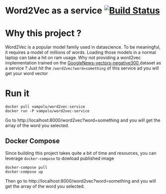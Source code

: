 # Word2Vec as a service [![Build Status](https://travis-ci.org/vampolo/word2vec-service.svg?branch=master)](https://travis-ci.org/vampolo/word2vec-service)

# Why this project ?

Word2Vec is a popular model family used in datascience. To be meaningful, it requires a model of millions of words. Loading those models in a normal laptop can take a hit on ram usage.
Why not providing a word2vec implementation trained on the [ GoogleNews-vectors-negative300 ](https://code.google.com/archive/p/word2vec/) dataset as a service ?
Just hit the `/word2vec?word=something` of this service ad you will get your word vector

# Run it

```
docker pull vampolo/word2vec-service
docker run -P vampolo/word2vec-service
```

Go to http://localhost:8000/word2vec?word=something and you will get the array of the word you selected.

## Docker Compose

Since building this project takes quite a bit of time and resources, you can leverage `docker-compose` to dowload published image

```
docker-compose pull
docker-compose up
```

Then go to http://localhost:8000/word2vec?word=something and you will get the array of the word you selected.
